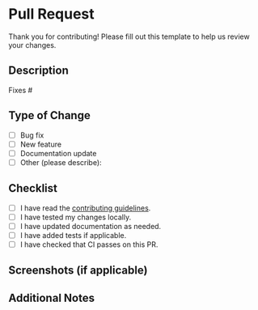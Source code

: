 # Pull Request

Thank you for contributing! Please fill out this template to help us review your changes.

## Description

<!-- Please include a summary of the change and which issue is fixed (if any). Also include relevant motivation and context. -->

Fixes #

## Type of Change

- [ ] Bug fix
- [ ] New feature
- [ ] Documentation update
- [ ] Other (please describe):

## Checklist

- [ ] I have read the [contributing guidelines](../README.md).
- [ ] I have tested my changes locally.
- [ ] I have updated documentation as needed.
- [ ] I have added tests if applicable.
- [ ] I have checked that CI passes on this PR.

## Screenshots (if applicable)

<!-- Add screenshots to help explain your changes if relevant. -->

## Additional Notes

<!-- Add any other context or questions for reviewers here. -->
